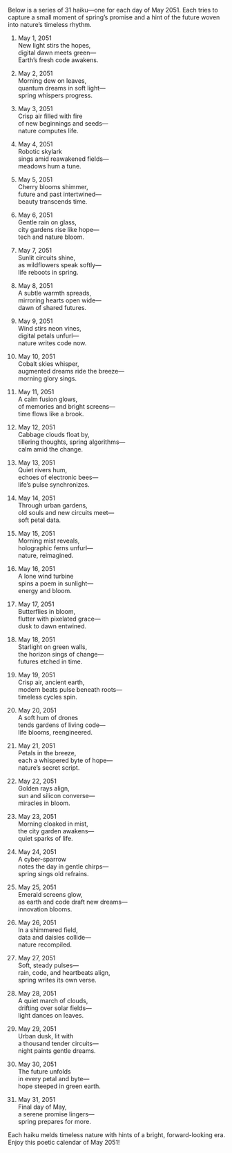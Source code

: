Below is a series of 31 haiku—one for each day of May 2051. Each tries to capture a small moment of spring’s promise and a hint of the future woven into nature’s timeless rhythm.

1. May 1, 2051  
New light stirs the hopes,  
digital dawn meets green—  
Earth’s fresh code awakens.

2. May 2, 2051  
Morning dew on leaves,  
quantum dreams in soft light—  
spring whispers progress.

3. May 3, 2051  
Crisp air filled with fire  
of new beginnings and seeds—  
nature computes life.

4. May 4, 2051  
Robotic skylark  
sings amid reawakened fields—  
meadows hum a tune.

5. May 5, 2051  
Cherry blooms shimmer,  
future and past intertwined—  
beauty transcends time.

6. May 6, 2051  
Gentle rain on glass,  
city gardens rise like hope—  
tech and nature bloom.

7. May 7, 2051  
Sunlit circuits shine,  
as wildflowers speak softly—  
life reboots in spring.

8. May 8, 2051  
A subtle warmth spreads,  
mirroring hearts open wide—  
dawn of shared futures.

9. May 9, 2051  
Wind stirs neon vines,  
digital petals unfurl—  
nature writes code now.

10. May 10, 2051  
Cobalt skies whisper,  
augmented dreams ride the breeze—  
morning glory sings.

11. May 11, 2051  
A calm fusion glows,  
of memories and bright screens—  
time flows like a brook.

12. May 12, 2051  
Cabbage clouds float by,  
tillering thoughts, spring algorithms—  
calm amid the change.

13. May 13, 2051  
Quiet rivers hum,  
echoes of electronic bees—  
life’s pulse synchronizes.

14. May 14, 2051  
Through urban gardens,  
old souls and new circuits meet—  
soft petal data.

15. May 15, 2051  
Morning mist reveals,  
holographic ferns unfurl—  
nature, reimagined.

16. May 16, 2051  
A lone wind turbine  
spins a poem in sunlight—  
energy and bloom.

17. May 17, 2051  
Butterflies in bloom,  
flutter with pixelated grace—  
dusk to dawn entwined.

18. May 18, 2051  
Starlight on green walls,  
the horizon sings of change—  
futures etched in time.

19. May 19, 2051  
Crisp air, ancient earth,  
modern beats pulse beneath roots—  
timeless cycles spin.

20. May 20, 2051  
A soft hum of drones  
tends gardens of living code—  
life blooms, reengineered.

21. May 21, 2051  
Petals in the breeze,  
each a whispered byte of hope—  
nature’s secret script.

22. May 22, 2051  
Golden rays align,  
sun and silicon converse—  
miracles in bloom.

23. May 23, 2051  
Morning cloaked in mist,  
the city garden awakens—  
quiet sparks of life.

24. May 24, 2051  
A cyber-sparrow  
notes the day in gentle chirps—  
spring sings old refrains.

25. May 25, 2051  
Emerald screens glow,  
as earth and code draft new dreams—  
innovation blooms.

26. May 26, 2051  
In a shimmered field,  
data and daisies collide—  
nature recompiled.

27. May 27, 2051  
Soft, steady pulses—  
rain, code, and heartbeats align,  
spring writes its own verse.

28. May 28, 2051  
A quiet march of clouds,  
drifting over solar fields—  
light dances on leaves.

29. May 29, 2051  
Urban dusk, lit with  
a thousand tender circuits—  
night paints gentle dreams.

30. May 30, 2051  
The future unfolds  
in every petal and byte—  
hope steeped in green earth.

31. May 31, 2051  
Final day of May,  
a serene promise lingers—  
spring prepares for more.

Each haiku melds timeless nature with hints of a bright, forward-looking era. Enjoy this poetic calendar of May 2051!

